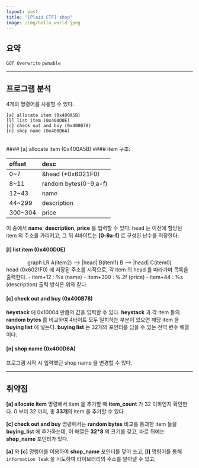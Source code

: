 ```yaml
---
layout: post
title: "[Plaid CTF] shop"
image: /img/hello_world.jpeg
---
```


## 요약
`GOT Overwrite` `pwnable`

---
## 프로그램 분석
4개의 명령어를 사용할 수 있다.

```
[a] allocate item (0x400A5B)
[l] list item (0x400D0E)
[c] check out and buy (0x400B78)
[n] shop name (0x400D6A)
```
<br>
#### [a] allocate item (0x400A5B)
#### item 구조:

| offset | desc |
| :------ |:--- |
| 0~7 | &head (\*0x6021F0) |
| 8~11 | random bytes(0-9,a-f) |
| 12~43 | name |
| 44~299 | description |
| 300~304 | price |

이 중에서 **name**, **description**, **price** 를 입력할 수 있다.
head 는 이전에 할당된 item 의 주소를 가리키고, 그 뒤 4바이트는 **[0-9a-f]** 로 구성된 난수를 저장한다.

#### [l] list item (0x400D0E)
<center>
<div class="mermaid">
graph LR
A(item2) --> |head| B(item1)
B --> |head| C(item0)
</div>
</center>
head (0x6021F0) 에 저장된 주소를 시작으로, 각 item 의 head 를 따라가며 목록을 출력한다.
- item+12 : %s (name)
- item+300 : %.2f (price)
- item+44 : %s (description)
출력 방식은 위와 같다.

#### [c] check out and buy (0x400B78)
**heystack** 에 0x10004 만큼의 값을 입력할 수 있다. **heystack** 과 각 item 들의 **random bytes** 를 비교하여 4바이트 모두 일치하는 부분이 있으면 해당 item 을 **buying list** 에 넣는다. **buying list** 는 32개의 포인터를 담을 수 있는 전역 변수 배열이다.

#### [n] shop name (0x400D6A)
프로그램 시작 시 입력했던 shop name 을 변경할 수 있다.

---
## 취약점
**[a] allocate item** 명령에서 item 을 추가할 때 **item_count** 가 32 이하인지 확인한다. 0 부터 32 까지, 총 <b>33개</b>의 item 을 추가할 수 있다.

**[c] check out and buy** 명령에서는 **random bytes** 비교를 통과한 item 들을 **buying_list** 에 추가하는데, 이 배열은 <b>32*8</b> 의 크기를 갖고, 바로 뒤에는 **shop_name** 포인터가 있다.



**[a]** 와 **[c]** 명령어를 이용하여 **shop_name** 포인터를 덮어 쓰고, **[l]** 명령어를 통해 `information leak` 을 시도하여 라이브러리의 주소를 알아낼 수 있고,
